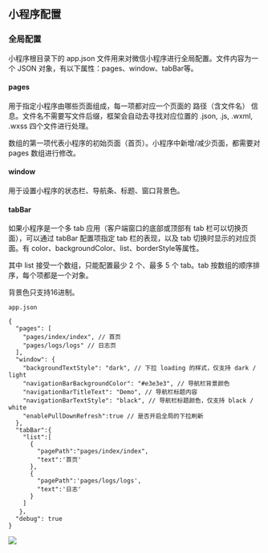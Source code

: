 ## 小程序配置

### 全局配置

小程序根目录下的 app.json 文件用来对微信小程序进行全局配置。文件内容为一个 JSON 对象，有以下属性：pages、window、tabBar等。

#### pages
用于指定小程序由哪些页面组成，每一项都对应一个页面的 路径（含文件名） 信息。文件名不需要写文件后缀，框架会自动去寻找对应位置的 .json, .js, .wxml, .wxss 四个文件进行处理。

数组的第一项代表小程序的初始页面（首页）。小程序中新增/减少页面，都需要对 pages 数组进行修改。

#### window
用于设置小程序的状态栏、导航条、标题、窗口背景色。

#### tabBar
如果小程序是一个多 tab 应用（客户端窗口的底部或顶部有 tab 栏可以切换页面），可以通过 tabBar 配置项指定 tab 栏的表现，以及 tab 切换时显示的对应页面。有 color、backgroundColor、list、borderStyle等属性。

其中 list 接受一个数组，只能配置最少 2 个、最多 5 个 tab。tab 按数组的顺序排序，每个项都是一个对象。

背景色只支持16进制。

    app.json

    {
      "pages": [
        "pages/index/index", // 首页
        "pages/logs/logs" // 日志页
      ],
      "window": {
        "backgroundTextStyle": "dark", // 下拉 loading 的样式，仅支持 dark / light
        "navigationBarBackgroundColor": "#e3e3e3", // 导航栏背景颜色
        "navigationBarTitleText": "Demo", // 导航栏标题内容
        "navigationBarTextStyle": "black", // 导航栏标题颜色，仅支持 black / white
        "enablePullDownRefresh":true // 是否开启全局的下拉刷新
      },
      "tabBar":{
        "list":[
          {
            "pagePath":"pages/index/index",
            "text":'首页'
          },
          {
            "pagePath":'pages/logs/logs',
            "text":'日志'
          }
        ] 
       }，
      "debug": true
    }

![](https://i.imgur.com/QGn6uIz.png)